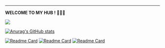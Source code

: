 ---
**WELCOME TO MY HUB !** 🍺🍺🍺

![](https://komarev.com/ghpvc/?username=ByeRose&color=brightgreen)

[![Anurag's GitHub stats](https://github-readme-stats.vercel.app/api?username=ByeRose&hide=contribs,prs&show_icons=true&theme=chartreuse-dark)]()
<!---
  [![Top Langs](https://github-readme-stats.vercel.app/api/top-langs/?username=ByeRose&layout=compact&theme=chartreuse-dark)]()
-->
[![Readme Card](https://github-readme-stats.vercel.app/api/pin/?username=ByeRose&repo=writeups-ctf&theme=chartreuse-dark)](https://github.com/ByeRose/writeups-ctf)
[![Readme Card](https://github-readme-stats.vercel.app/api/pin/?username=ByeRose&repo=reproducing&theme=chartreuse-dark)](https://github.com/ByeRose/reproducing)
[![Readme Card](https://github-readme-stats.vercel.app/api/pin/?username=ByeRose&repo=awesome-sec-notes&theme=chartreuse-dark)](https://github.com/ByeRose/awesome-sec-notes)
